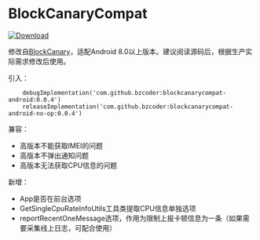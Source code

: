 # BlockCanaryCompat
[ ![Download](https://api.bintray.com/packages/bzcoder/BlockCanaryCompat/blockcanarycompat-android/images/download.svg?version=0.0.4) ](https://bintray.com/bzcoder/BlockCanaryCompat/blockcanarycompat-android/0.0.4/link)

修改自[BlockCanary](https://github.com/markzhai/AndroidPerformanceMonitor)，适配Android 8.0以上版本。建议阅读源码后，根据生产实际需求修改后使用。

引入：
```
    debugImplementation('com.github.bzcoder:blockcanarycompat-android:0.0.4')
    releaseImplementation('com.github.bzcoder:blockcanarycompat-android-no-op:0.0.4')
```

兼容：
- 高版本不能获取IMEI的问题
- 高版本不弹出通知问题
- 高版本无法获取CPU信息的问题

新增：
- App是否在前台选项
- GetSingleCpuRateInfoUtils工具类提取CPU信息单独选项
- reportRecentOneMessage选项，作用为限制上报卡顿信息为一条（如果需要采集线上日志，可配合使用）
